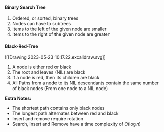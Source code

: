 #### Binary Search Tree
1. Ordered, or sorted, binary trees
2. Nodes can have to subtrees
3. Items to the left of the given node are smaller
4. Items to the right of the given node are greater

#### Black-Red-Tree
![[Drawing 2023-05-23 10.17.22.excalidraw.svg]]
1. A node is either red or black
2. The root and leaves (NIL) are black
3. If a node is red, then its children are black
4. All Paths from a node to its NIL descendants contain the same number of black nodes (From one node to a NIL node)

**Extra Notes:**
- The shortest path contains only black nodes
- The longest path alternates between red and black
- Insert and remove require rotation
- Search, Insert and Remove have a time complexity of $O(\log n)$

